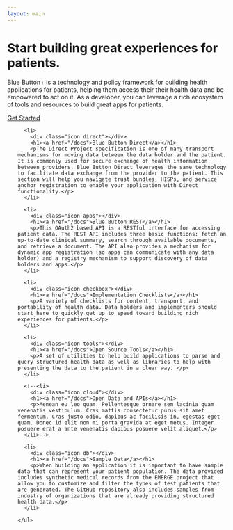 ```yaml
---
layout: main
---
```


<div class="section home first">
  <div class="content">
    <div class="box">
      <h1>Start building great experiences for patients.</h1>
      <p>Blue Button+ is a technology and policy framework for building health applications for patients, helping them access their their health data and be empowered to act on it. As a developer, you can leverage a rich ecosystem of tools and resources to build great apps for patients.</p>
      <div class="center">
        <a class="button" href="/get-started.html"><span>Get Started</span></a>
      </div>
    </div>
  </div>
</div>

<div class="section home second">
  <div class="content">
    <ul>
      
      <li>
        <div class="icon direct"></div>
        <h1><a href="/docs">Blue Button Direct</a></h1>
        <pThe Direct Project specification is one of many transport mechanisms for moving data between the data holder and the patient. It is commonly used for secure exchange of health information between providers. Blue Button Direct leverages the same technology to facilitate data exchange from the provider to the patient. This section will help you navigate trust bundles, HISPs, and service anchor registration to enable your application with Direct functionality.</p>
      </li>
      
      <li>
        <div class="icon apps"></div>
        <h1><a href="/docs">Blue Button REST</a></h1>
        <p>This OAuth2 based API is a RESTful interface for accessing patient data. The REST API includes three basic functions: fetch an up-to-date clinical summary, search through available documents, and retrieve a document. The API also provides a mechanism for dynamic app registration (so apps can communicate with any data holder) and a registry mechanism to support discovery of data holders and apps.</p>
      </li>
      
      <li>
        <div class="icon checkbox"></div>
        <h1><a href="/docs">Implementation Checklists</a></h1>
        <p>A variety of checklists for content, transport, and portability of health data. Data holders and implementers should start here to quickly get up to speed toward building rich experiences for patients.</p>
      </li>
      
      <li>
        <div class="icon tools"></div>
        <h1><a href="/docs">Open Source Tools</a></h1>
        <p>A set of utilities to help build applications to parse and query structured health data as well as libraries to help with presenting the data to the patient in a clear way. </p>
      </li>
      
      <!--<li>
        <div class="icon cloud"></div>
        <h1><a href="/docs">Open Data and APIs</a></h1>
        <p>Aenean eu leo quam. Pellentesque ornare sem lacinia quam venenatis vestibulum. Cras mattis consectetur purus sit amet fermentum. Cras justo odio, dapibus ac facilisis in, egestas eget quam. Donec id elit non mi porta gravida at eget metus. Integer posuere erat a ante venenatis dapibus posuere velit aliquet.</p>
      </li>-->
      
      <li>
        <div class="icon db"></div>
        <h1><a href="/docs">Sample Data</a></h1>
        <p>When building an application it is important to have sample data that can represent your patient population. The data provided includes synthetic medical records from the EMERGE project that allow you to customize and filter the types of test patients that are generated. The GitHub repository also includes samples from industry of organizations that are already providing structured health data.</p>
      </li>
      
    </ul>
  </div>
</div>
